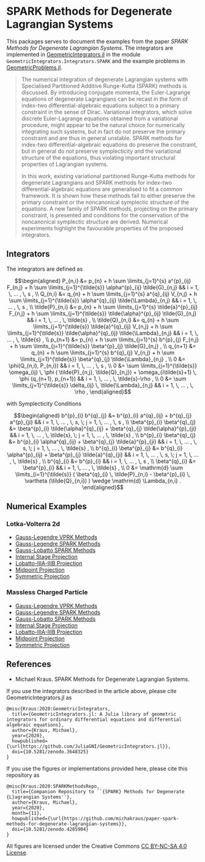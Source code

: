# SPARK Methods for Degenerate Lagrangian Systems

This packages serves to document the examples from the paper *SPARK Methods for Degenerate Lagrangian Systems*. The integrators are implemented in [GeometricIntegrators.jl](https://github.com/JuliaGNI/GeometricIntegrators.jl) in the module `GeometricIntegrators.Integrators.SPARK` and the example problems in [GeometricProblems.jl](https://github.com/JuliaGNI/GeometricProblems.jl).

> The numerical integration of degenerate Lagrangian systems with Specialised Partitioned Additive Runge-Kutta (SPARK) methods is discussed. By introducing conjugate momenta, the Euler-Lagrange equations of degenerate Lagrangians can be recast in the form of index-two differential-algebraic equations subject to a primary constraint in the sense of Dirac. Variational integrators, which solve discrete Euler-Lagrange equations obtained from a variational procedure, might appear to be the natural choice for numerically integrating such systems, but in fact do not preserve the primary constraint and are thus in general unstable. SPARK methods for index-two differential-algebraic equations do preserve the constraint, but in general do not preserve symplecticity and the variational structure of the equations, thus violating important structural properties of Lagrangian systems.
> 
> In this work, existing variational partitioned Runge-Kutta methods for degenerate Lagrangians and SPARK methods for index-two differential-algebraic equations are generalised to fit a common framework. It is shown how these methods fail to either preserve the primary constraint or the noncanonical symplectic structure of the equations. A new family of SPARK methods, projecting on the primary constraint, is presented and conditions for the conservation of the noncanonical symplectic structure are derived. Numerical experiments highlight the favourable properties of the proposed integrators.

## Integrators

The integrators are defined as

```math
\begin{aligned}
P_{n,i} &= p_{n} + h \sum \limits_{j=1}^{s} a^{p}_{ij} F_{n,j} + h \sum \limits_{j=1}^{\tilde{s}} \alpha^{p}_{ij} \tilde{G}_{n,j} && i = 1, \, ... , \, s , \\
Q_{n,i} &= q_{n} + h \sum \limits_{j=1}^{s} a^{q}_{ij} V_{n,j} + h \sum \limits_{j=1}^{\tilde{s}} \alpha^{q}_{ij} \tilde{\Lambda}_{n,j} && i = 1, \, ... , \, s , \\
\tilde{P}_{n,i} &= p_{n} + h \sum \limits_{j=1}^{s} \tilde{a}^{p}_{ij} F_{n,j} + h \sum \limits_{j=1}^{\tilde{s}} \tilde{\alpha}^{p}_{ij} \tilde{G}_{n,j} && i = 1, \, ... , \, \tilde{s} , \\
\tilde{Q}_{n,i} &= q_{n} + h \sum \limits_{j=1}^{\tilde{s}} \tilde{a}^{q}_{ij} V_{n,j} + h \sum \limits_{j=1}^{\tilde{s}} \tilde{\alpha}^{q}_{ij} \tilde{\Lambda}_{n,j} && i = 1, \, ... , \, \tilde{s} , \\
p_{n+1} &= p_{n} + h \sum \limits_{j=1}^{s} b^{p}_{j} F_{n,j} + h \sum \limits_{j=1}^{\tilde{s}} \beta^{p}_{j} \tilde{G}_{n,j} , \\
q_{n+1} &= q_{n} + h \sum \limits_{j=1}^{s} b^{q}_{j} V_{n,j} + h \sum \limits_{j=1}^{\tilde{s}} \beta^{q}_{j} \tilde{\Lambda}_{n,j} , \\
0 &= \phi(Q_{n,i}, P_{n,i}) && i = 1, \, ... , \, s , \\
0 &= \sum \limits_{j=1}^{\tilde{s}} \omega_{ij} \, \phi ( \tilde{P}_{n,j}, \tilde{Q}_{n,j}) + \omega_{i\tilde{s}+1} \, \phi (q_{n+1}, p_{n+1}) && i = 1, \, ... , \, \tilde{s}-\rho , \\
0 &= \sum \limits_{j=1}^{\tilde{s}} \delta_{ij} \, \tilde{\Lambda}_{n,j} && i = 1, \, ... , \, \rho ,
\end{aligned}
```

with Symplecticity Conditions

```math
\begin{aligned}
b^{p}_{i} b^{q}_{j} &= b^{p}_{i} a^{q}_{ij} + b^{q}_{j} a^{p}_{ji} && i = 1, \, ... , \, s, \; j = 1, \, ... , \, s ,
\\
\beta^{p}_{i} \beta^{q}_{j} &= \beta^{p}_{i} \tilde{\alpha}^{q}_{ij} + \beta^{q}_{j} \tilde{\alpha}^{p}_{ji}  && i = 1, \, ... , \, \tilde{s}, \; j = 1, \, ... , \, \tilde{s} ,
\\
b^{p}_{i} \beta^{q}_{j} &= b^{p}_{i} \alpha^{q}_{ij} + \beta^{q}_{j} \tilde{a}^{p}_{ji}  && i = 1, \, ... , \, s, \; j = 1, \, ... , \, \tilde{s} ,
\\
b^{q}_{i} \beta^{p}_{j} &= b^{q}_{i} \alpha^{p}_{ij} + \beta^{p}_{j} \tilde{a}^{q}_{ji} && i = 1, \, ... , \, s, \; j = 1, \, ... , \, \tilde{s} ,
\\
b^{q}_{i} &= b^{p}_{i} && i = 1, \, ... , \, s ,
\\
\beta^{q}_{i} &= \beta^{p}_{i}  && i = 1, \, ... , \, \tilde{s} ,
\\
0 &= \mathrm{d} \sum \limits_{i=1}^{\tilde{s}} ( \beta^{q}_{i} \, \tilde{P}_{n,i} - \beta^{p}_{i} \, \vartheta (\tilde{Q}_{n,i}) ) \wedge \mathrm{d} \Lambda_{n,i} .
\end{aligned}
```

## Numerical Examples

### Lotka-Volterra 2d

* [Gauss-Legendre VPRK Methods](lotka-volterra-2d/lotka-volterra-2d-spark-glvprk.md)
* [Gauss-Legendre SPARK Methods](lotka-volterra-2d/lotka-volterra-2d-spark-glspark.md)
* [Gauss-Lobatto SPARK Methods](lotka-volterra-2d/lotka-volterra-2d-spark-lobspark.md)
* [Internal Stage Projection](lotka-volterra-2d/lotka-volterra-2d-spark-pinternal.md)
* [Lobatto-IIIA-IIIB Projection](lotka-volterra-2d/lotka-volterra-2d-spark-plobatto.md)
* [Midpoint Projection](lotka-volterra-2d/lotka-volterra-2d-spark-pmidpoint.md)
* [Symmetric Projection](lotka-volterra-2d/lotka-volterra-2d-spark-psymmetric.md)

### Massless Charged Particle

* [Gauss-Legendre VPRK Methods](massless-charged-particle/massless-charged-particle-spark-glvprk.md)
* [Gauss-Legendre SPARK Methods](massless-charged-particle/massless-charged-particle-spark-glspark.md)
* [Gauss-Lobatto SPARK Methods](massless-charged-particle/massless-charged-particle-spark-lobspark.md)
* [Internal Stage Projection](massless-charged-particle/massless-charged-particle-spark-pinternal.md)
* [Lobatto-IIIA-IIIB Projection](massless-charged-particle/massless-charged-particle-spark-plobatto.md)
* [Midpoint Projection](massless-charged-particle/massless-charged-particle-spark-pmidpoint.md)
* [Symmetric Projection](massless-charged-particle/massless-charged-particle-spark-psymmetric.md)

## References

* Michael Kraus. SPARK Methods for Degenerate Lagrangian Systems.

If you use the integrators described in the article above, please cite GeometricIntegrators.jl as

```
@misc{Kraus:2020:GeometricIntegrators,
  title={GeometricIntegrators.jl: A Julia library of geometric integrators for ordinary differential equations and differential algebraic equations},
  author={Kraus, Michael},
  year={2020},
  howpublished={\url{https://github.com/JuliaGNI/GeometricIntegrators.jl}},
  doi={10.5281/zenodo.3648325}
}
```

If you use the figures or implementations provided here, please cite this repository as

```
@misc{Kraus:2020:SPARKMethodsRepo,
  title={Companion Repository to ``{SPARK} Methods for Degenerate {L}agrangian Systems''},
  author={Kraus, Michael},
  year={2020},
  month={11},
  howpublished={\url{https://github.com/michakraus/paper-spark-methods-for-degenerate-lagrangian-systems}},
  doi={10.5281/zenodo.4285904}
}
```

All figures are licensed under the Creative Commons [CC BY-NC-SA 4.0 License](https://creativecommons.org/licenses/by-nc-sa/4.0/).

